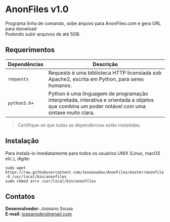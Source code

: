 # AnonFiles v1.0

Programa linha de comando, sobe arquivo para AnonFiles.com e gera URL para donwload  
Podendo subir arquivos de até 5GB.

## Requerimentos

| Dependências | Descrição |
| :--- | --- |
| `requests` | Requests é uma biblioteca HTTP licensiada sob Apache2, escrita em Python, para seres humanos. |
| `python3.6+` | Python é uma linguagem de programação interpretada, interativa e orientada a objetos que combina um poder notável com uma sintaxe muito clara. |

>Certifique-se que todas as dependências estão instaladas.

## Instalação

Para instalá-lo imediatamente para todos os usuários UNIX (Linux, macOS etc.), digite:

	sudo wget https://raw.githubusercontent.com/Joseanodev/AnonFiles/master/anonfile.py -O /usr/local/bin/anonfiles
	sudo chmod a+rx /usr/local/bin/anonfiles

## Contatos

**Desenvolvedor:** Joseano Sousa  
**E-mail:** joseanodev@gmail.com  
